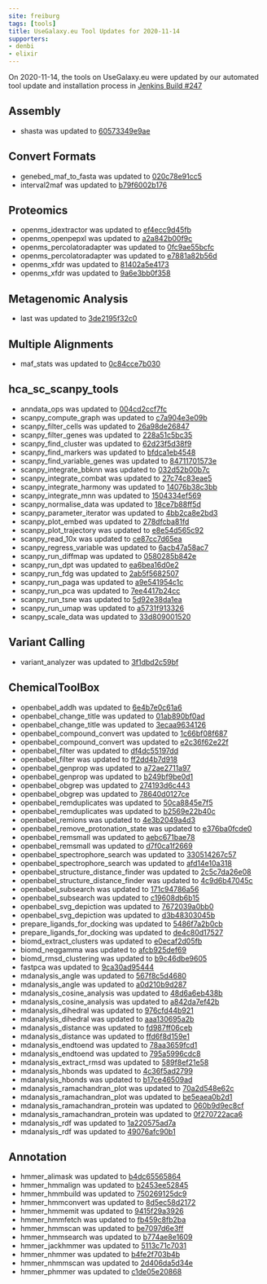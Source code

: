 ```yaml
---
site: freiburg
tags: [tools]
title: UseGalaxy.eu Tool Updates for 2020-11-14
supporters:
- denbi
- elixir
---
```


On 2020-11-14, the tools on UseGalaxy.eu were updated by our automated tool update and installation process in [Jenkins Build #247](https://build.galaxyproject.eu/job/usegalaxy-eu/job/install-tools/#247/)


## Assembly

- shasta was updated to [60573349e9ae](https://toolshed.g2.bx.psu.edu/view/iuc/shasta/60573349e9ae)

## Convert Formats

- genebed_maf_to_fasta was updated to [020c78e91cc5](https://toolshed.g2.bx.psu.edu/view/iuc/genebed_maf_to_fasta/020c78e91cc5)
- interval2maf was updated to [b79f6002b176](https://toolshed.g2.bx.psu.edu/view/iuc/interval2maf/b79f6002b176)

## Proteomics

- openms_idextractor was updated to [ef4ecc9d45fb](https://toolshed.g2.bx.psu.edu/view/galaxyp/openms_idextractor/ef4ecc9d45fb)
- openms_openpepxl was updated to [a2a842b00f9c](https://toolshed.g2.bx.psu.edu/view/galaxyp/openms_openpepxl/a2a842b00f9c)
- openms_percolatoradapter was updated to [0fc9ae55bcfc](https://toolshed.g2.bx.psu.edu/view/galaxyp/openms_percolatoradapter/0fc9ae55bcfc)
- openms_percolatoradapter was updated to [e7881a82b56d](https://toolshed.g2.bx.psu.edu/view/galaxyp/openms_percolatoradapter/e7881a82b56d)
- openms_xfdr was updated to [81402a5e4173](https://toolshed.g2.bx.psu.edu/view/galaxyp/openms_xfdr/81402a5e4173)
- openms_xfdr was updated to [9a6e3bb0f358](https://toolshed.g2.bx.psu.edu/view/galaxyp/openms_xfdr/9a6e3bb0f358)

## Metagenomic Analysis

- last was updated to [3de2195f32c0](https://toolshed.g2.bx.psu.edu/view/iuc/last/3de2195f32c0)

## Multiple Alignments

- maf_stats was updated to [0c84cce7b030](https://toolshed.g2.bx.psu.edu/view/iuc/maf_stats/0c84cce7b030)

## hca_sc_scanpy_tools

- anndata_ops was updated to [004cd2ccf7fc](https://toolshed.g2.bx.psu.edu/view/ebi-gxa/anndata_ops/004cd2ccf7fc)
- scanpy_compute_graph was updated to [c7a904e3e09b](https://toolshed.g2.bx.psu.edu/view/ebi-gxa/scanpy_compute_graph/c7a904e3e09b)
- scanpy_filter_cells was updated to [26a98de26847](https://toolshed.g2.bx.psu.edu/view/ebi-gxa/scanpy_filter_cells/26a98de26847)
- scanpy_filter_genes was updated to [228a51c5bc35](https://toolshed.g2.bx.psu.edu/view/ebi-gxa/scanpy_filter_genes/228a51c5bc35)
- scanpy_find_cluster was updated to [62d23f5d38f9](https://toolshed.g2.bx.psu.edu/view/ebi-gxa/scanpy_find_cluster/62d23f5d38f9)
- scanpy_find_markers was updated to [bfdca1eb4548](https://toolshed.g2.bx.psu.edu/view/ebi-gxa/scanpy_find_markers/bfdca1eb4548)
- scanpy_find_variable_genes was updated to [84711701573e](https://toolshed.g2.bx.psu.edu/view/ebi-gxa/scanpy_find_variable_genes/84711701573e)
- scanpy_integrate_bbknn was updated to [032d52b00b7c](https://toolshed.g2.bx.psu.edu/view/ebi-gxa/scanpy_integrate_bbknn/032d52b00b7c)
- scanpy_integrate_combat was updated to [27c74c83eae5](https://toolshed.g2.bx.psu.edu/view/ebi-gxa/scanpy_integrate_combat/27c74c83eae5)
- scanpy_integrate_harmony was updated to [14076b38c3bb](https://toolshed.g2.bx.psu.edu/view/ebi-gxa/scanpy_integrate_harmony/14076b38c3bb)
- scanpy_integrate_mnn was updated to [1504334ef569](https://toolshed.g2.bx.psu.edu/view/ebi-gxa/scanpy_integrate_mnn/1504334ef569)
- scanpy_normalise_data was updated to [18ce7b88ff5d](https://toolshed.g2.bx.psu.edu/view/ebi-gxa/scanpy_normalise_data/18ce7b88ff5d)
- scanpy_parameter_iterator was updated to [4bb2ca8e2bd3](https://toolshed.g2.bx.psu.edu/view/ebi-gxa/scanpy_parameter_iterator/4bb2ca8e2bd3)
- scanpy_plot_embed was updated to [278dfcba81fd](https://toolshed.g2.bx.psu.edu/view/ebi-gxa/scanpy_plot_embed/278dfcba81fd)
- scanpy_plot_trajectory was updated to [e8e54d565c92](https://toolshed.g2.bx.psu.edu/view/ebi-gxa/scanpy_plot_trajectory/e8e54d565c92)
- scanpy_read_10x was updated to [ce87cc7d65ea](https://toolshed.g2.bx.psu.edu/view/ebi-gxa/scanpy_read_10x/ce87cc7d65ea)
- scanpy_regress_variable was updated to [6acb47a58ac7](https://toolshed.g2.bx.psu.edu/view/ebi-gxa/scanpy_regress_variable/6acb47a58ac7)
- scanpy_run_diffmap was updated to [0580285b842e](https://toolshed.g2.bx.psu.edu/view/ebi-gxa/scanpy_run_diffmap/0580285b842e)
- scanpy_run_dpt was updated to [ea6bea16d0e2](https://toolshed.g2.bx.psu.edu/view/ebi-gxa/scanpy_run_dpt/ea6bea16d0e2)
- scanpy_run_fdg was updated to [2ab5f5682507](https://toolshed.g2.bx.psu.edu/view/ebi-gxa/scanpy_run_fdg/2ab5f5682507)
- scanpy_run_paga was updated to [a9e541954c1c](https://toolshed.g2.bx.psu.edu/view/ebi-gxa/scanpy_run_paga/a9e541954c1c)
- scanpy_run_pca was updated to [7ee4417b24cc](https://toolshed.g2.bx.psu.edu/view/ebi-gxa/scanpy_run_pca/7ee4417b24cc)
- scanpy_run_tsne was updated to [5d92e38da1ea](https://toolshed.g2.bx.psu.edu/view/ebi-gxa/scanpy_run_tsne/5d92e38da1ea)
- scanpy_run_umap was updated to [a5731f913326](https://toolshed.g2.bx.psu.edu/view/ebi-gxa/scanpy_run_umap/a5731f913326)
- scanpy_scale_data was updated to [33d809001520](https://toolshed.g2.bx.psu.edu/view/ebi-gxa/scanpy_scale_data/33d809001520)

## Variant Calling

- variant_analyzer was updated to [3f1dbd2c59bf](https://toolshed.g2.bx.psu.edu/view/iuc/variant_analyzer/3f1dbd2c59bf)

## ChemicalToolBox

- openbabel_addh was updated to [6e4b7e0c61a6](https://toolshed.g2.bx.psu.edu/view/bgruening/openbabel_addh/6e4b7e0c61a6)
- openbabel_change_title was updated to [01ab890bf0ad](https://toolshed.g2.bx.psu.edu/view/bgruening/openbabel_change_title/01ab890bf0ad)
- openbabel_change_title was updated to [3ecaa9634126](https://toolshed.g2.bx.psu.edu/view/bgruening/openbabel_change_title/3ecaa9634126)
- openbabel_compound_convert was updated to [1c66bf08f687](https://toolshed.g2.bx.psu.edu/view/bgruening/openbabel_compound_convert/1c66bf08f687)
- openbabel_compound_convert was updated to [e2c36f62e22f](https://toolshed.g2.bx.psu.edu/view/bgruening/openbabel_compound_convert/e2c36f62e22f)
- openbabel_filter was updated to [df4dc55197dd](https://toolshed.g2.bx.psu.edu/view/bgruening/openbabel_filter/df4dc55197dd)
- openbabel_filter was updated to [ff2dd4b7d918](https://toolshed.g2.bx.psu.edu/view/bgruening/openbabel_filter/ff2dd4b7d918)
- openbabel_genprop was updated to [a72ae2711a97](https://toolshed.g2.bx.psu.edu/view/bgruening/openbabel_genprop/a72ae2711a97)
- openbabel_genprop was updated to [b249bf9be0d1](https://toolshed.g2.bx.psu.edu/view/bgruening/openbabel_genprop/b249bf9be0d1)
- openbabel_obgrep was updated to [274193d6c443](https://toolshed.g2.bx.psu.edu/view/bgruening/openbabel_obgrep/274193d6c443)
- openbabel_obgrep was updated to [78640d0127ce](https://toolshed.g2.bx.psu.edu/view/bgruening/openbabel_obgrep/78640d0127ce)
- openbabel_remduplicates was updated to [50ca8845e7f5](https://toolshed.g2.bx.psu.edu/view/bgruening/openbabel_remduplicates/50ca8845e7f5)
- openbabel_remduplicates was updated to [b2569e22b40c](https://toolshed.g2.bx.psu.edu/view/bgruening/openbabel_remduplicates/b2569e22b40c)
- openbabel_remions was updated to [4e3b2049a4d3](https://toolshed.g2.bx.psu.edu/view/bgruening/openbabel_remions/4e3b2049a4d3)
- openbabel_remove_protonation_state was updated to [e376ba0fcde0](https://toolshed.g2.bx.psu.edu/view/bgruening/openbabel_remove_protonation_state/e376ba0fcde0)
- openbabel_remsmall was updated to [aebc671bae78](https://toolshed.g2.bx.psu.edu/view/bgruening/openbabel_remsmall/aebc671bae78)
- openbabel_remsmall was updated to [d7f0ca1f2669](https://toolshed.g2.bx.psu.edu/view/bgruening/openbabel_remsmall/d7f0ca1f2669)
- openbabel_spectrophore_search was updated to [330514267c57](https://toolshed.g2.bx.psu.edu/view/bgruening/openbabel_spectrophore_search/330514267c57)
- openbabel_spectrophore_search was updated to [afd14e10a318](https://toolshed.g2.bx.psu.edu/view/bgruening/openbabel_spectrophore_search/afd14e10a318)
- openbabel_structure_distance_finder was updated to [2c5c7da26e08](https://toolshed.g2.bx.psu.edu/view/bgruening/openbabel_structure_distance_finder/2c5c7da26e08)
- openbabel_structure_distance_finder was updated to [4c9d6b47045c](https://toolshed.g2.bx.psu.edu/view/bgruening/openbabel_structure_distance_finder/4c9d6b47045c)
- openbabel_subsearch was updated to [171c94786a56](https://toolshed.g2.bx.psu.edu/view/bgruening/openbabel_subsearch/171c94786a56)
- openbabel_subsearch was updated to [c19608db6b15](https://toolshed.g2.bx.psu.edu/view/bgruening/openbabel_subsearch/c19608db6b15)
- openbabel_svg_depiction was updated to [7672039a0bb0](https://toolshed.g2.bx.psu.edu/view/bgruening/openbabel_svg_depiction/7672039a0bb0)
- openbabel_svg_depiction was updated to [d3b48303045b](https://toolshed.g2.bx.psu.edu/view/bgruening/openbabel_svg_depiction/d3b48303045b)
- prepare_ligands_for_docking was updated to [5486f7a2b0cb](https://toolshed.g2.bx.psu.edu/view/bgruening/prepare_ligands_for_docking/5486f7a2b0cb)
- prepare_ligands_for_docking was updated to [de4c80d17527](https://toolshed.g2.bx.psu.edu/view/bgruening/prepare_ligands_for_docking/de4c80d17527)
- biomd_extract_clusters was updated to [e0ecaf2d05fb](https://toolshed.g2.bx.psu.edu/view/chemteam/biomd_extract_clusters/e0ecaf2d05fb)
- biomd_neqgamma was updated to [afcb925def69](https://toolshed.g2.bx.psu.edu/view/chemteam/biomd_neqgamma/afcb925def69)
- biomd_rmsd_clustering was updated to [b9c46dbe9605](https://toolshed.g2.bx.psu.edu/view/chemteam/biomd_rmsd_clustering/b9c46dbe9605)
- fastpca was updated to [9ca30ad95444](https://toolshed.g2.bx.psu.edu/view/chemteam/fastpca/9ca30ad95444)
- mdanalysis_angle was updated to [567f8c5d4680](https://toolshed.g2.bx.psu.edu/view/chemteam/mdanalysis_angle/567f8c5d4680)
- mdanalysis_angle was updated to [a0d210b9d287](https://toolshed.g2.bx.psu.edu/view/chemteam/mdanalysis_angle/a0d210b9d287)
- mdanalysis_cosine_analysis was updated to [48d6a6eb438b](https://toolshed.g2.bx.psu.edu/view/chemteam/mdanalysis_cosine_analysis/48d6a6eb438b)
- mdanalysis_cosine_analysis was updated to [a842da7ef42b](https://toolshed.g2.bx.psu.edu/view/chemteam/mdanalysis_cosine_analysis/a842da7ef42b)
- mdanalysis_dihedral was updated to [976cfd44b921](https://toolshed.g2.bx.psu.edu/view/chemteam/mdanalysis_dihedral/976cfd44b921)
- mdanalysis_dihedral was updated to [aaa130695a2b](https://toolshed.g2.bx.psu.edu/view/chemteam/mdanalysis_dihedral/aaa130695a2b)
- mdanalysis_distance was updated to [fd987ff06ceb](https://toolshed.g2.bx.psu.edu/view/chemteam/mdanalysis_distance/fd987ff06ceb)
- mdanalysis_distance was updated to [ffd6f8d159e1](https://toolshed.g2.bx.psu.edu/view/chemteam/mdanalysis_distance/ffd6f8d159e1)
- mdanalysis_endtoend was updated to [78aa3659fcd1](https://toolshed.g2.bx.psu.edu/view/chemteam/mdanalysis_endtoend/78aa3659fcd1)
- mdanalysis_endtoend was updated to [795a5996cdc8](https://toolshed.g2.bx.psu.edu/view/chemteam/mdanalysis_endtoend/795a5996cdc8)
- mdanalysis_extract_rmsd was updated to [589f8ef21e58](https://toolshed.g2.bx.psu.edu/view/chemteam/mdanalysis_extract_rmsd/589f8ef21e58)
- mdanalysis_hbonds was updated to [4c36f5ad2799](https://toolshed.g2.bx.psu.edu/view/chemteam/mdanalysis_hbonds/4c36f5ad2799)
- mdanalysis_hbonds was updated to [b17ce46509ad](https://toolshed.g2.bx.psu.edu/view/chemteam/mdanalysis_hbonds/b17ce46509ad)
- mdanalysis_ramachandran_plot was updated to [70a2d548e62c](https://toolshed.g2.bx.psu.edu/view/chemteam/mdanalysis_ramachandran_plot/70a2d548e62c)
- mdanalysis_ramachandran_plot was updated to [be5eaea0b2d1](https://toolshed.g2.bx.psu.edu/view/chemteam/mdanalysis_ramachandran_plot/be5eaea0b2d1)
- mdanalysis_ramachandran_protein was updated to [060b9d9ec8cf](https://toolshed.g2.bx.psu.edu/view/chemteam/mdanalysis_ramachandran_protein/060b9d9ec8cf)
- mdanalysis_ramachandran_protein was updated to [0f270722aca6](https://toolshed.g2.bx.psu.edu/view/chemteam/mdanalysis_ramachandran_protein/0f270722aca6)
- mdanalysis_rdf was updated to [1a220575ad7a](https://toolshed.g2.bx.psu.edu/view/chemteam/mdanalysis_rdf/1a220575ad7a)
- mdanalysis_rdf was updated to [49076afc90b1](https://toolshed.g2.bx.psu.edu/view/chemteam/mdanalysis_rdf/49076afc90b1)

## Annotation

- hmmer_alimask was updated to [b4dc65565864](https://toolshed.g2.bx.psu.edu/view/iuc/hmmer_alimask/b4dc65565864)
- hmmer_hmmalign was updated to [b2453ee52845](https://toolshed.g2.bx.psu.edu/view/iuc/hmmer_hmmalign/b2453ee52845)
- hmmer_hmmbuild was updated to [750269125dc9](https://toolshed.g2.bx.psu.edu/view/iuc/hmmer_hmmbuild/750269125dc9)
- hmmer_hmmconvert was updated to [8d5ec58d2172](https://toolshed.g2.bx.psu.edu/view/iuc/hmmer_hmmconvert/8d5ec58d2172)
- hmmer_hmmemit was updated to [9415f29a3926](https://toolshed.g2.bx.psu.edu/view/iuc/hmmer_hmmemit/9415f29a3926)
- hmmer_hmmfetch was updated to [fb459c8fb2ba](https://toolshed.g2.bx.psu.edu/view/iuc/hmmer_hmmfetch/fb459c8fb2ba)
- hmmer_hmmscan was updated to [be7097d6e3ff](https://toolshed.g2.bx.psu.edu/view/iuc/hmmer_hmmscan/be7097d6e3ff)
- hmmer_hmmsearch was updated to [b774ae8e1609](https://toolshed.g2.bx.psu.edu/view/iuc/hmmer_hmmsearch/b774ae8e1609)
- hmmer_jackhmmer was updated to [5113c71c7031](https://toolshed.g2.bx.psu.edu/view/iuc/hmmer_jackhmmer/5113c71c7031)
- hmmer_nhmmer was updated to [b4fe2f703b4b](https://toolshed.g2.bx.psu.edu/view/iuc/hmmer_nhmmer/b4fe2f703b4b)
- hmmer_nhmmscan was updated to [2d406da5d34e](https://toolshed.g2.bx.psu.edu/view/iuc/hmmer_nhmmscan/2d406da5d34e)
- hmmer_phmmer was updated to [c1de05e20868](https://toolshed.g2.bx.psu.edu/view/iuc/hmmer_phmmer/c1de05e20868)

